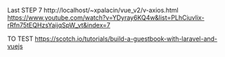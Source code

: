 Last STEP 7
http://localhost/~xpalacin/vue_v2/v-axios.html
https://www.youtube.com/watch?v=YDyray6KQ4w&list=PLhCiuvlix-rRfn75tEQHzsYaijqSpW_vt&index=7

TO TEST
https://scotch.io/tutorials/build-a-guestbook-with-laravel-and-vuejs